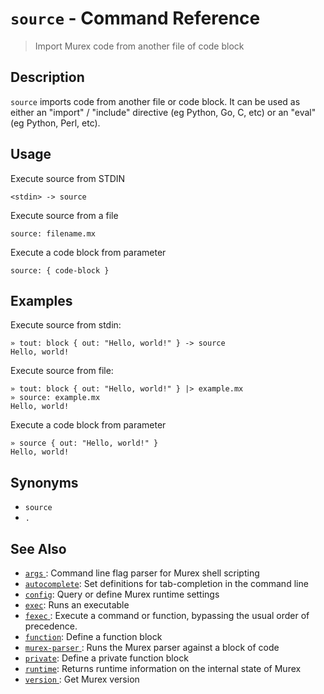 # `source`  - Command Reference

> Import Murex code from another file of code block

## Description

`source` imports code from another file or code block. It can be used as either
an "import" / "include" directive (eg Python, Go, C, etc) or an "eval" (eg
Python, Perl, etc).

## Usage

Execute source from STDIN

```
<stdin> -> source
```

Execute source from a file

```
source: filename.mx
```

Execute a code block from parameter

```
source: { code-block }
```

## Examples

Execute source from stdin:

```
» tout: block { out: "Hello, world!" } -> source
Hello, world!
```

Execute source from file:

```
» tout: block { out: "Hello, world!" } |> example.mx
» source: example.mx
Hello, world!
```

Execute a code block from parameter

```
» source { out: "Hello, world!" }
Hello, world!
```

## Synonyms

* `source`
* `.`


## See Also

* [`args` ](../commands/args.md):
  Command line flag parser for Murex shell scripting
* [`autocomplete`](../commands/autocomplete.md):
  Set definitions for tab-completion in the command line
* [`config`](../commands/config.md):
  Query or define Murex runtime settings
* [`exec`](../commands/exec.md):
  Runs an executable
* [`fexec` ](../commands/fexec.md):
  Execute a command or function, bypassing the usual order of precedence.
* [`function`](../commands/function.md):
  Define a function block
* [`murex-parser` ](../commands/murex-parser.md):
  Runs the Murex parser against a block of code 
* [`private`](../commands/private.md):
  Define a private function block
* [`runtime`](../commands/runtime.md):
  Returns runtime information on the internal state of Murex
* [`version` ](../commands/version.md):
  Get Murex version